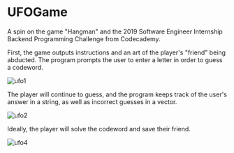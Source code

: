 # UFOGame
A spin on the game "Hangman" and the 2019 Software Engineer Internship Backend Programming Challenge from Codecademy. 

First, the game outputs instructions and an art of the player's "friend" being abducted. The program prompts the user to enter a letter in order to guess a codeword.

![ufo1](https://user-images.githubusercontent.com/98862584/229941872-b13ee1de-7ff4-4ee6-9414-425e59a7dc4e.PNG)

The player will continue to guess, and the program keeps track of the user's answer in a string, as well as incorrect guesses in a vector. 

![ufo2](https://user-images.githubusercontent.com/98862584/229942010-bcfafd60-b4f1-438c-987b-858e6b2fe844.PNG)

Ideally, the player will solve the codeword and save their friend.

![ufo4](https://user-images.githubusercontent.com/98862584/229942207-e1d46e91-a5f6-4b5d-9f7a-19daaea6ab97.PNG)
